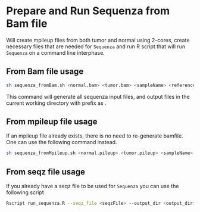 # Prepare and Run Sequenza from Bam file
Will create mpileup files from both tumor and normal using 2-cores, create necessary files that are needed for `Sequenza` and run R script that will run `Sequenza` on a command line interphase. 

## From Bam file usage
```bash
sh sequenza_fromBam.sh <normal.bam> <tumor.bam> <sampleName> <reference.fasta>
```
This command will generate all sequenza input files, and output files in the current working directory with prefix as <sampleName>. 


## From mpileup file usage
If an mpileup file already exists, there is no need to re-generate bamfile. One can use the following command instead. 
```bash
sh sequenza_fromMpileup.sh <normal.pileup> <tumor.pileup> <sampleName>
```

## From seqz file usage
If you already have a seqz file to be used for `Sequenza` you can use the following script
```bash
Rscript run_sequenza.R --seqz_file <seqzFile> --output_dir <output_dir> --sample_name <sampleName>
```
